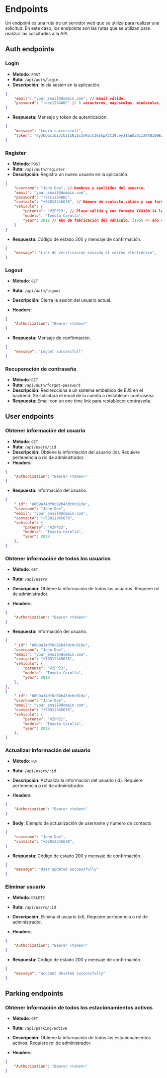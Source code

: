 
# Endpoints 

Un endpoint es una ruta de un servidor web que se utiliza para realizar una solicitud. En este caso, los endpoints son las rutas que se utilizan para realizar las solicitudes a la API.

## Auth endpoints

### Login

- **Metodo**: `POST`
- **Ruta**: `/api/auth/login`
- **Descripción**: Inicia sesión en la aplicación.

```json
{
	"email": "your_email@domain.com", // Email válido.
	"password": "!abc1234ABC" // 8 caracteres, mayúsculas, minúsculas, números y caracteres especiales. 
}
```

- **Respuesta**: Mensaje y token de autenticación.

```json
{
	"message": "Login successfull",
	"token": "eyJhbGciOiJIUzI1NiIsInR5cCI6IkpXVCJ9.eyJ1aWQiOiI2NTBiOWEzNGRmMGMwMmI0M2RjMGMwMTAiLCJpYXQiOjE2O"
}
```

### Register

- **Método**: `POST`
- **Ruta**: `/api/auth/register`
- **Descripción**: Registra un nuevo usuario en la aplicación.

```json
{
	"username": "John Doe", // Nombres y apellidos del usuario.
	"email": "your_email@domain.com",
	"password": "!abc1234ABC",
	"contacto": "+56912345678", // Número de contacto válido y con formato CL (+56xxxxxxxxx).
	"vehiculo": {
		"patente": "VZFP23", // Placa válida y con formato XXXX00 (4 letras y 2 números)
		"modelo": "Toyota Corolla",
		"year": 2019 // Año de fabricación del vehículo. (1950 <= año <= 2023)
	}
}
```

- **Respuesta**: Código de estado 200 y mensaje de confirmación.

```json
{
	"message": "Link de verificación enviado al correo electrónico",
}
```

### Logout

- **Método**: `GET`
- **Ruta**: `/api/auth/logout` 
- **Descripción**: Cierra la sesión del usuario actual.

- **Headers**: 

```json
{
	"Authorization": "Bearer <token>"
}
```

- **Respuesta**: Mensaje de confirmación.
```json
{
	"message": "Logout successfull"
}
```

### Recuperación de contraseña

- **Método**: `GET`
- **Ruta**: `/api/auth/forgot-password`
- **Descripción**: Redirecciona a un sistema embebido de EJS en el backend. Se solicitará el email de la cuenta a restablecer contraseña.
- **Respuesta**: Email con un one time link para restablecer contraseña.


## User endpoints

### Obtener información del usuario

- **Método**: `GET`
- **Ruta**: `/api/users/:id`
- **Descripción**: Obtiene la información del usuario (id). Requiere pertenencia o rol de administrador.
- **Headers**: 

```json
{
	"Authorization": "Bearer <token>"
}
```
- **Respuesta**: Información del usuario.

```json
{
	"_id": "60b9a34df0c02b43dc0c010a",
	"username": "John Doe",
	"email": "your_email@domain.com",
	"contacto": "+56912345678",
	"vehiculo": {
		"patente": "VZFP23",
		"modelo": "Toyota Corolla",
		"year": 2019
	},
}
```

### Obtener información de todos los usuarios

- **Método**: `GET`
- **Ruta**: `/api/users`
- **Descripción**: Obtiene la información de todos los usuarios. Requiere rol de administrador.

- **Headers**: 
```json
{
	"Authorization": "Bearer <token>"
}
```
- **Respuesta**: Información del usuario.

```json
{
	"_id": "60b9a34df0c02b43dc0c010a",
	"username": "John Doe",
	"email": "your_email@domain.com",
	"contacto": "+56912345678",
	"vehiculo": {
		"patente": "VZFP23",
		"modelo": "Toyota Corolla",
		"year": 2019
	},
},
{
	"_id": "60b9a34df0c02b43dc0c010a",
	"username": "Jane Doe",
	"email": "your_email@domain.com",
	"contacto": "+56912345678",
	"vehiculo": {
		"patente": "VZFP21",
		"modelo": "Toyota Corolla",
		"year": 2019
	},
}
```

### Actualizar información del usuario

- **Método**: `PUT`
- **Ruta**: `/api/users/:id`
- **Descripción**: Actualiza la información del usuario (id). Requiere pertenencia o rol de administrador.

- **Headers**: 
```json
{
	"Authorization": "Bearer <token>"
}
```

- **Body**:
Ejemplo de actualización de username y número de contacto
```json
{
	"username": "John Doe",
	"contacto": "+56912345678",
}
```

- **Respuesta**: Código de estado 200 y mensaje de confirmación.
```json
{
	"message": "User updated successfully"
}
```

### Eliminar usuario

- **Método**: `DELETE`
- **Ruta**: `/api/users/:id`
- **Descripción**: Elimina el usuario (id). Requiere pertenencia o rol de administrador.

- **Headers**: 
```json
{
	"Authorization": "Bearer <token>"
}
```
- **Respuesta**: Código de estado 200 y mensaje de confirmación.
```json
{
	"message": "account deleted successfully"
}
```

## Parking endpoints

### Obtener información de todos los estacionamientos activos

- **Método**: `GET`
- **Ruta**: `/api/parking/active`
- **Descripción**: Obtiene la información de todos los estacionamientos activos. Requiere rol de administrador.

- **Headers**: 
```json
{
	"Authorization": "Bearer <token>"
}
```
